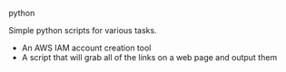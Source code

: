  python

 Simple python scripts for various tasks. 

- An AWS IAM account creation tool
- A script that will grab all of the links on a web page and output them 
